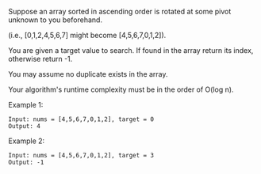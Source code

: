 Suppose an array sorted in ascending order is rotated at some pivot unknown to you beforehand.

(i.e., [0,1,2,4,5,6,7] might become [4,5,6,7,0,1,2]).

You are given a target value to search. If found in the array return its index, otherwise return -1.

You may assume no duplicate exists in the array.

Your algorithm's runtime complexity must be in the order of O(log n).

Example 1:
```
Input: nums = [4,5,6,7,0,1,2], target = 0
Output: 4
```
Example 2:
```
Input: nums = [4,5,6,7,0,1,2], target = 3
Output: -1
```
